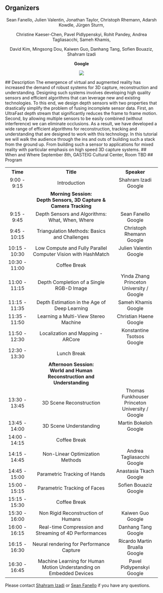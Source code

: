 ## Organizers
<p style="text-align: center;"> Sean Fanello, Julien Valentin, Jonathan Taylor, Christoph Rhemann, Adarsh Kowdle, Jürgen Sturm, </p>
<p style="text-align: center;"> Christine Kaeser-Chen, Pavel Pidlypenskyi, Rohit Pandey, Andrea Tagliasacchi, Sameh Khamis, </p>
<p style="text-align: center;"> David Kim, Mingsong Dou, Kaiwen Guo, Danhang Tang, Sofien Bouaziz, Shahram Izadi</p>

<p style="text-align: center;"> <b> Google </b> </p>
<p style="text-align:center"><img src="http://www.seanfanello.it/wp-content/uploads/2018/04/stack.png"/></p>
## Description
The emergence of virtual and augmented reality has increased the demand of robust systems for 3D capture, reconstruction and understanding. Designing such systems involves developing high quality sensors and efficient algorithms that can leverage new and existing technologies. To this end, we design depth sensors with two properties that drastically simplify the problem of fusing incomplete sensor data. First, an UltraFast depth stream that significantly reduces the frame to frame motion. Second, by allowing multiple sensors to be easily combined (without interference) we can eliminate occlusions. As a result, we have developed a wide range of efficient algorithms for reconstruction, tracking and understanding that are designed to work with this technology. In this tutorial we will walk the audience through the ins and outs of building such a stack from the ground up. From building such a sensor to applications for mixed reality with particular emphasis on high speed 3D capture systems.
## When and Where
September 8th, GASTEIG Cultural Center, Room TBD
## Program

<table style="width:100%">
  <tr>
    <th><div align="center"> Time</div> </th>
    <th><div align="center"> Title</div> </th> 
    <th><div align="center"> Speaker</div> </th>
  </tr>
  <tr>
    <td><div align="center"> 9:00 - 9:15 </div> </td>
    <td><div align="center"> Introduction </div> </td> 
    <td><div align="center"> Shahram Izadi<br/> Google </div> </td> 
  </tr>
  <tr>
    <td></td>
    <td><div align="center"> <b> Morning Session: <br/>Depth Sensors, 3D Capture & Camera Tracking </b> </div> </td> 
    <td></td>
  </tr>
  <tr>
    <td><div align="center"> 9:15 - 9:45 </div> </td>
    <td><div align="center"> Depth Sensors and Algorithms: What, When, Where </div> </td> 
    <td><div align="center"> Sean Fanello<br/> Google </div> </td> 
  </tr>  
  <tr>
    <td><div align="center"> 9:45 - 10:15 </div> </td>
    <td><div align="center"> Triangulation Methods: Basics and Challenges </div> </td> 
    <td><div align="center"> Christoph Rhemann <br/> Google </div> </td> 
  </tr>    
  <tr>
    <td><div align="center"> 10:15 - 10:30 </div> </td>
    <td><div align="center"> Low Compute and Fully Parallel Computer Vision with HashMatch </div> </td> 
    <td><div align="center"> Julien Valentin <br/> Google </div> </td> 
  </tr>    
  <tr>
    <td><div align="center"> 10:30 - 11:00 </div> </td>
    <td><div align="center"> Coffee Break </div> </td> 
    <td></td> 
  </tr>      
  <tr>
    <td><div align="center"> 11:00 - 11:15 </div> </td>
    <td><div align="center"> Depth Completion of a Single RGB-D Image </div> </td> 
    <td><div align="center"> Yinda Zhang <br/> Princeton University / Google </div> </td> 
  </tr>  
  <tr>
    <td><div align="center"> 11:15 - 11:35 </div> </td>
    <td><div align="center"> Depth Estimation in the Age of Deep Learning </div> </td> 
    <td><div align="center"> Sameh Khamis <br/> Google </div> </td> 
  </tr>      
  <tr>
    <td><div align="center"> 11:35 - 11:50 </div> </td>
    <td><div align="center"> Learning a Multi-View Stereo Machine </div> </td> 
    <td><div align="center"> Christian Haene <br/> Google </div> </td> 
  </tr> 
   <tr>
    <td><div align="center"> 11:50 - 12:30 </div> </td>
    <td><div align="center"> Localization and Mapping - ARCore </div> </td> 
    <td><div align="center"> Konstantine Tsotsos <br/> Google </div> </td> 
  </tr>     
  <tr>
    <td><div align="center"> 12:30 - 13:30 </div> </td>
    <td><div align="center"> Lunch Break </div> </td> 
    <td></td> 
  </tr>   
  <tr>
    <td></td>
    <td><div align="center"> <b> Afternoon Session: <br/>World and Human Reconstruction and Understanding </b> </div> </td> 
    <td></td>
  </tr>  
   <tr>
    <td><div align="center"> 13:30 - 13:45 </div> </td>
    <td><div align="center"> 3D Scene Reconstruction </div> </td> 
    <td><div align="center"> Thomas Funkhouser <br/> Princeton University / Google </div> </td> 
  </tr>    
  <tr>
    <td><div align="center"> 13:45 - 14:00 </div> </td>
    <td><div align="center"> 3D Scene Understanding </div> </td> 
    <td><div align="center"> Martin Bokeloh <br/> Google </div> </td> 
  </tr>    
  <tr>
    <td><div align="center"> 14:00 - 14:15 </div> </td>
    <td><div align="center"> Coffee Break </div> </td> 
    <td></td> 
  </tr>   
    <tr>
    <td><div align="center"> 14:15 - 14:45 </div> </td>
    <td><div align="center"> Non-Linear Optimization Methods </div> </td> 
    <td><div align="center"> Andrea Tagliasacchi <br/> Google </div> </td> 
  </tr>  
  <tr>
    <td><div align="center"> 14:45 - 15:00 </div> </td>
    <td><div align="center"> Parametric Tracking of Hands </div> </td> 
    <td><div align="center"> Anastasia Tkach  <br/> Google </div> </td> 
  </tr>   
  <tr>
    <td><div align="center"> 15:00 - 15:15 </div> </td>
    <td><div align="center"> Parametric Tracking of Faces </div> </td> 
    <td><div align="center"> Sofien Bouaziz <br/> Google </div> </td> 
  </tr>     
  <tr>
    <td><div align="center"> 15:15 - 15:30 </div> </td>
    <td><div align="center"> Coffee Break </div> </td> 
    <td></td> 
  </tr>   
  <tr>
    <td><div align="center"> 15:30 - 16:00 </div> </td>
    <td><div align="center"> Non Rigid Reconstruction of Humans </div> </td> 
    <td><div align="center"> Kaiwen Guo <br/> Google </div> </td> 
  </tr>  
  <tr>
    <td><div align="center"> 16:00 - 16:15 </div> </td>
    <td><div align="center"> Real-time Compression and Streaming of 4D Performances </div> </td> 
    <td><div align="center"> Danhang Tang <br/> Google </div> </td> 
  </tr>    
  <tr>
    <td><div align="center"> 16:15 - 16:30 </div> </td>
    <td><div align="center"> Neural rendering for Performance Capture </div> </td> 
    <td><div align="center"> Ricardo Martin Brualla <br/> Google </div> </td> 
  </tr>   
  <tr>
    <td><div align="center"> 16:30 - 16:45 </div> </td>
    <td><div align="center"> Machine Learning for Human Motion Understanding on Embedded Devices </div> </td> 
    <td><div align="center"> Pavel Pidlypenskyi <br/>Google </div> </td> 
  </tr>      
</table>

Please contact  [Shahram Izadi](mailto:shahrami@google.com) or [Sean Fanello](mailto:seanfa@google.com) if you have any questions.
